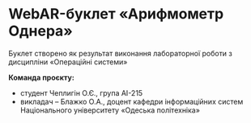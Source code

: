 # WebAR-буклет «Арифмометр Однера»
Буклет створено як результат виконання лабораторної роботи з дисципліни «Операційні системи»

**Команда проєкту:** 
- студент Чеплигін О.Є., група АІ-215
- викладач – Блажко О.А., доцент кафедри інформаційних систем Національного університету «Одеська політехніка»
